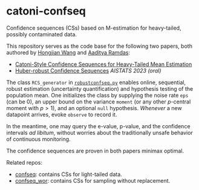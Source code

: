 # catoni-confseq
Confidence sequences (CSs) based on M-estimation for heavy-tailed, possibly contaminated data.

This repository serves as the code base for the following two papers, both authored by [Hongjian Wang](https://wanghongjian.wordpress.com/) and [Aaditya Ramdas](https://www.stat.cmu.edu/~aramdas/index.html):


- [Catoni-Style Confidence Sequences for Heavy-Tailed Mean Estimation](https://arxiv.org/abs/2202.01250)
- [Huber-robust Confidence Sequences](https://arxiv.org/abs/2301.09573)  *AISTATS 2023 (oral)*


The class `RCS_generator` in [`robustconfseq.py`](https://github.com/ShimonTroiaeAbOrisWang/catoni-confseq/blob/main/robustconfseq.py) enables online, sequential, robust estimation (uncertainty quantification) and hypothesis testing of the population mean. One initializes the class by supplying the noise rate `eps` (can be 0), an upper bound on the variance `moment` (or any other $p$-central moment with $p>1$), and an optional `null` hypothesis. *Whenever* a new datapoint arrives, evoke `observe` to record it. 

In the meantime, one may query the e-value, p-value, and the confidence intervals *ad libitum*, without worries about the traditionally unsafe behavior of continuous monitoring.

The confidence sequences are proven in both papers minimax optimal.

Related repos:
- [confseq](https://github.com/gostevehoward/confseq): contains CSs for light-tailed data.
- [confseq_wor](https://github.com/WannabeSmith/confseq_wor): contains CSs for sampling without replacement.

